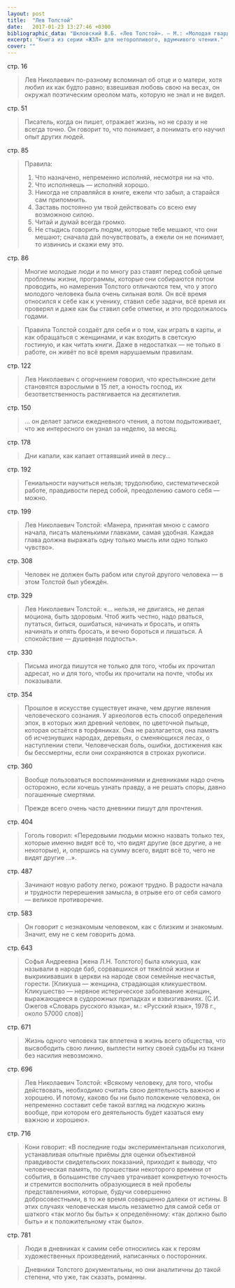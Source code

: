```yaml
---
layout: post
title:  "Лев Толстой"
date:   2017-01-23 13:27:46 +0300
bibliographic_data: "Шкловский В.Б. «Лев Толстой». — М.: «Молодая гвардия», 1963 г., 864 с. («ЖЗЛ» Серия биографий. Вып.6 (363))"
excerpt: "Книга из серии «ЖЗЛ» для неторопливого, вдумчивого чтения."
cover: ""
---
```


стр. 16

> Лев Николаевич по-разному вспоминал об отце и о матери, хотя любил их как будто равно; взвешивая любовь свою на весах, он окружал поэтическим ореолом мать, которую не знал и не видел.

стр. 51

> Писатель, когда он пишет, отражает жизнь, но не сразу и не всегда точно. Он говорит то, что понимает, а понимать его научил опыт других людей.

стр. 85

> Правила:
>
> 1. Что назначено, непременно исполняй, несмотря ни на что.
> 2. Что исполняешь — исполняй хорошо.
> 3. Никогда не справляйся в книге, ежели что забыл, а старайся сам припомнить.
> 4. Заставь постоянно ум твой действовать со всею ему возможною силою.
> 5. Читай и думай всегда громко.
> 6. Не стыдись говорить людям, которые тебе мешают, что они мешают; сначала дай почувствовать, а ежели он не понимает, то извинись и скажи ему это.

стр. 86

> Многие молодые люди и по многу раз ставят перед собой целые проблемы жизни, программы, которые они собираются потом проводить, но намерения Толстого отличаются тем, что у этого молодого человека была очень сильная воля. Он всё время относился к себе как к ученику, ставил себе задачи, всё время их проверял и даже как бы ставил себе отметки, и это продолжалось годами.

> Правила Толстой создаёт для себя и о том, как играть в карты, и как обращаться с женщинами, и как входить в светскую гостиную, и как читать книги. Даже в недостатках — не только в работе, он живёт по всё время нарушаемым правилам.

стр. 122

> Лев Николаевич с огорчением говорил, что крестьянские дети становятся взрослыми в 15 лет, а юность господ, их безответственность растягивается на десятилетия.

стр. 150

> … он делает записи ежедневного чтения, а потом подытоживает, что же интересного он узнал за неделю, за месяц.

стр. 178

> Дни капали, как капает оттаявший иней в лесу…

стр. 192

> Гениальности научиться нельзя; трудолюбию, систематической работе, правдивости перед собой, преодолению самого себя — можно.

стр. 199

> Лев Николаевич Толстой: «Манера, принятая мною с самого начала, писать маленькими главками, самая удобная. Каждая глава должна выражать одну только мысль или одно только чувство».

стр. 308

> Человек не должен быть рабом или слугой другого человека — в этом Толстой был убеждён.

стр. 329

> Лев Николаевич Толстой: «… нельзя, не двигаясь, не делая моциона, быть здоровым. Чтоб жить честно, надо рваться, путаться, биться, ошибаться, начинать и бросать, и опять начинать и опять бросать, и вечно бороться и лишаться. А спокойствие — душевная подлость».

стр. 330

> Письма иногда пишутся не только для того, чтобы их прочитал адресат, но и для того, чтобы их прочитали на почте, чтобы их показывали.

стр. 354

> Прошлое в искусстве существует иначе, чем другие явления человеческого сознания. У археологов есть способ определения эпох, в которых жил древний человек, по цветочной пыльце, которая остаётся в торфяниках. Она не разлагается, она память об исчезнувших народах, деревьях, о сменяющихся лесах, о наступлении степи. Человеческая боль, ошибки, достижения как бы бессмертны, если они сохраняются в строках рукописи.

стр. 360

> Вообще пользоваться воспоминаниями и дневниками надо очень осторожно, если хочешь узнать правду, а не решать споры, давно погашенные смертями. 

> Прежде всего очень часто дневники пишут для прочтения.

стр. 404

> Гоголь говорил: «Передовыми людьми можно назвать только тех, которые именно видят всё то, что видят другие (все другие, а не некоторые), и, опершись на сумму всего, видят всё то, чего не видят другие …».

стр. 487 

> Зачинают новую работу легко, рожают трудно. В радости начала и трудности перерешения замысла, в отрыве его от себя самого — великое противоречие.

стр. 583

> Он говорит с незнакомым человеком, как с близким и знакомым. Значит, ему не с кем говорить дома.

стр. 643

> Софья Андреевна [жена Л.Н. Толстого] была кликуша, как называли в народе баб, сорвавшихся от тяжёлой жизни и выкрикивавших в церкви на народе свои семейные несчастья, горести. [Кликуша — женщина, страдающая кликушеством. Кликушество — нервное истерическое заболевание женщин, выражающееся в судорожных припадках и взвизгиваниях. (С.И. Ожегов «Словарь русского языка», м.: «Русский язык», 1978 г., около 57000 слов)]

стр. 671

> Жизнь одного человека так вплетена в жизнь всего общества, что высвободить свою линию, выплести нитку своей судьбы из ткани без насилия невозможно.

стр. 696

> Лев Николаевич Толстой: «Всякому человеку, для того, чтобы действовать, необходимо считать свою деятельность важною и хорошею. И потому, каково бы ни было положение человека, он непременно составит себе такой взгляд на людскую жизнь вообще, при котором его деятельность будет казаться ему важною и хорошею».

стр. 716

> Кони говорит: «В последние годы экспериментальная психология, устанавливая опытные приёмы для оценки объективной правдивости свидетельских показаний, приходит к выводу, что человеческая память, по прошествии некоторого времени от события, в большинстве случаев утрачивает конкретную точность и стремится восполнить образующиеся в ней пробелы представлениями, которые, будучи совершенно добросовестными, в то же время совершенно далеки от истины. В этих случаях человеческая мысль незаметно для самой себя от шаткого «так могло бы быть» к определённому: «так должно было быть» и к положительному «так было».

стр. 781

> Люди в дневниках к самим себе относились как к героям художественных произведений, написанных о посторонних.

> Дневники Толстого документальны, но они аналитичны до такой степени, что уже, так сказать, романны.

